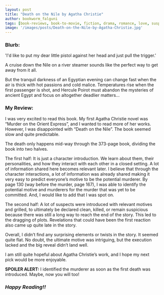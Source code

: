 ```yaml
---
layout: post
title: "Death on the Nile by Agatha Christie"
author: bookworm_falguni
tags: [book-reviews, book-to-movie, fiction, drama, romance, love, suspense, murder, crime, mystery, alcoholism, death, money, partner, famous-personality, detective, Egypt]
image: '/images/posts/Death-on-the-Nile-by-Agatha-Christie.jpg'
---
```


### **Blurb:**
'I'd like to put my dear little pistol against her head and just pull the trigger.'

A cruise down the Nile on a river steamer sounds like the perfect way to get away from it all.

But the tranquil darkness of an Egyptian evening can change fast when the air is thick with hot passions and cold malice. Temperatures rise when the first passenger is shot, and Hercule Poirot must abandon the mysteries of ancient Egypt and focus on altogether deadlier matters...

### **My Review:**
I was very excited to read this book. My first Agatha Christie novel was “Murder on the Orient Express”, and I wanted to read more of her works.
However, I was disappointed with “Death on the Nile”. The book seemed slow and quite predictable. 

The death only happens mid-way through the 373-page book, dividing the book into two halves. 

The first half: It is just a character introduction. We learn about them, their personalities, and how they interact with each other in a closed setting. A lot of information shared here becomes relevant later. I believe that through the character interactions, a lot of information was already shared making it very easy to predict everyone’s motive to be the potential murderer. By page 130 (way before the murder, page 167), I was able to identify the potential motive and murderers for the murder that was yet to be committed. And, I would like to add that I was spot on.

The second half: A lot of suspects were introduced with relevant motives and grilled, to ultimately be declared clean, killed, or remain suspicious because there was still a long way to reach the end of the story. This led to the dragging of plots. Revelations that could have been the first reaction also came up quite late in the story.

Overall, I didn’t find any surprising elements or twists in the story. It seemed quite flat. No doubt, the ultimate motive was intriguing, but the execution lacked and the big reveal didn’t land well.

I am still quite hopeful about Agatha Christie’s work, and I hope my next pick would be more enjoyable.

**SPOILER ALERT:** I identified the murderer as soon as the first death was introduced. Maybe, now you will too!

### ***Happy Reading!!***
